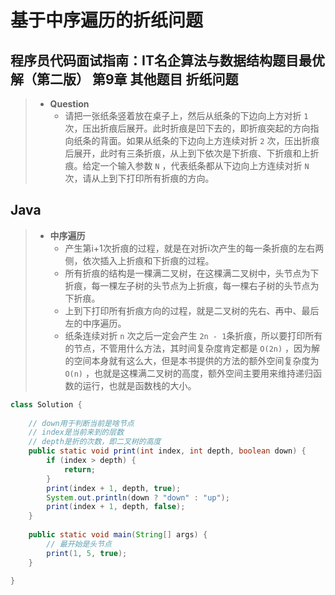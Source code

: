 # 基于中序遍历的折纸问题

## 程序员代码面试指南：IT名企算法与数据结构题目最优解（第二版） 第9章 其他题目 折纸问题

> - **Question**
>   - 请把一张纸条竖着放在桌子上，然后从纸条的下边向上方对折 `1` 次，压出折痕后展开。此时折痕是凹下去的，即折痕突起的方向指向纸条的背面。如果从纸条的下边向上方连续对折 `2` 次，压出折痕后展开，此时有三条折痕，从上到下依次是下折痕、下折痕和上折痕。给定一个输入参数 `N` ，代表纸条都从下边向上方连续对折 `N` 次，请从上到下打印所有折痕的方向。

## Java

> - **中序遍历**
>   - 产生第i+1次折痕的过程，就是在对折i次产生的每一条折痕的左右两侧，依次插入上折痕和下折痕的过程。
>   - 所有折痕的结构是一棵满二叉树，在这棵满二叉树中，头节点为下折痕，每一棵左子树的头节点为上折痕，每一棵右子树的头节点为下折痕。
>   - 上到下打印所有折痕方向的过程，就是二叉树的先右、再中、最后左的中序遍历。
>   - 纸条连续对折 `n` 次之后一定会产生 `2n - 1`条折痕，所以要打印所有的节点，不管用什么方法，其时间复杂度肯定都是 `O(2n)` ，因为解的空间本身就有这么大，但是本书提供的方法的额外空间复杂度为 `O(n)` ，也就是这棵满二叉树的高度，额外空间主要用来维持递归函数的运行，也就是函数栈的大小。

```java
class Solution {
    
    // down用于判断当前是啥节点
    // index是当前来到的层数
    // depth是折的次数，即二叉树的高度
    public static void print(int index, int depth, boolean down) {
        if (index > depth) {
            return;
        }
        print(index + 1, depth, true);
        System.out.println(down ? "down" : "up");
        print(index + 1, depth, false);
    }
    
    public static void main(String[] args) {
        // 最开始是头节点
        print(1, 5, true);
    }
    
}
```
